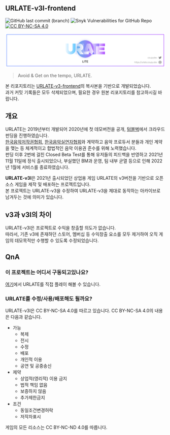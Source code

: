 ## URLATE-v3l-frontend

![GitHub last commit (branch)](https://img.shields.io/github/last-commit/HyeokjinKang/urlate-v3l-frontend/main?label=updated)
![Snyk Vulnerabilities for GitHub Repo](https://img.shields.io/snyk/vulnerabilities/github/HyeokjinKang/urlate-v3l-frontend)
[![CC BY-NC-SA 4.0][cc-by-nc-sa-shield]][cc-by-nc-sa]

[cc-by-nc-sa]: http://creativecommons.org/licenses/by-nc-sa/4.0/
[cc-by-nc-sa-shield]: https://img.shields.io/badge/License-CC%20BY--NC--SA%204.0-lightgrey.svg

![image](urlate-v3l.png)

> Avoid & Get on the tempo, URLATE.

본 리포지토리는 [URLATE-v3-frontend](https://github.com/team-croissant/urlate-v3-frontend)의 복사본을 기반으로 개발되었습니다.  
과거 커밋 기록들은 모두 삭제되었으며, 필요한 경우 원본 리포지토리를 참고하시길 바랍니다.

## 개요

URLATE는 2019년부터 개발되어 2020년에 첫 데모버전을 공개, [텀블벅](https://tumblbug.com/urlate)에서 크라우드 펀딩을 진행하였습니다.  
[한국음악저작권협회](https://www.komca.or.kr/CTLJSP), [한국음악실연자협회](https://www.fkmp.kr)와 계약하고 음악 프로듀서 분들과 개인 계약을 맺는 등 체계적이고 합법적인 음악 이용권 준수를 위해 노력했습니다.  
펀딩 이후 2번에 걸친 Closed Beta Test를 통해 유저들의 피드백을 반영하고 2021년 11월 11일에 정식 출시되었으나, 부실했던 BM과 운영, 팀 내부 균열 등으로 인해 2022년 1월에 서비스를 종료하였습니다.

**URLATE-v3l**은 2021년 출시되었던 상업용 게임 URLATE의 v3버전을 기반으로 오픈소스 게임을 제작 및 배포하는 프로젝트입니다.  
본 프로젝트는 URLATE-v3을 수정하여 URLATE-v3을 제대로 동작하는 아카이브로 남겨두는 것에 의미가 있습니다.

## v3과 v3l의 차이

URLATE-v3l은 프로젝트로 수익을 창출할 의도가 없습니다.  
따라서, 기존 v3에 존재하던 스토어, 멤버십 등 수익창출 요소를 모두 제거하여 오직 게임의 데모목적만 수행할 수 있도록 수정되었습니다.

## QnA

### 이 프로젝트는 어디서 구동되고있나요?

[여기](https://urlate.coupy.dev/)에서 URLATE를 직접 플레이 해볼 수 있습니다.

### URLATE를 수정/사용/배포해도 될까요?

URLATE-v3l은 CC BY-NC-SA 4.0를 따르고 있습니다. CC BY-NC-SA 4.0의 내용은 다음과 같습니다.

- 가능
  - 복제
  - 전시
  - 수정
  - 배포
  - 개인적 이용
  - 공연 및 공중송신
- 제약
  - 상업적(영리적) 이용 금지
  - 법적 책임 없음
  - 보증하지 않음
  - 추가제한금지
- 조건
  - 동일조건변경허락
  - 저작자표시

게임의 모든 리소스는 CC BY-NC-ND 4.0를 따릅니다.
